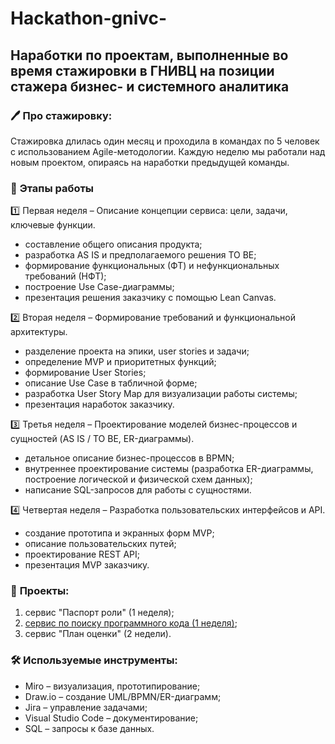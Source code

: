 # Hackathon-gnivc-
## Наработки по проектам, выполненные во время стажировки в ГНИВЦ на позиции стажера бизнес- и системного аналитика
### 🖊️ **Про стажировку:**
Стажировка длилась один месяц и проходила в командах по 5 человек с использованием Agile-методологии. Каждую неделю мы работали над новым проектом, опираясь на наработки предыдущей команды.
### 🔢 **Этапы работы**
1️⃣ Первая неделя – Описание концепции сервиса: цели, задачи, ключевые функции.
- составление общего описания продукта;
- разработка AS IS и предполагаемого решения TO BE;
- формирование функциональных (ФТ) и нефункциональных требований (НФТ);
- построение Use Case-диаграммы;
- презентация решения заказчику с помощью Lean Canvas.

2️⃣ Вторая неделя – Формирование требований и функциональной архитектуры.
- разделение проекта на эпики, user stories и задачи;
- определение MVP и приоритетных функций;
- формирование User Stories;
- описание Use Case в табличной форме;
- разработка User Story Map для визуализации работы системы;
- презентация наработок заказчику.

3️⃣ Третья неделя – Проектирование моделей бизнес-процессов и сущностей (AS IS / TO BE, ER-диаграммы).
- детальное описание бизнес-процессов в BPMN;
- внутреннее проектирование системы (разработка ER-диаграммы, построение логической и физической схем данных);
- написание SQL-запросов для работы с сущностями.

4️⃣ Четвертая неделя – Разработка пользовательских интерфейсов и API.
- создание прототипа и экранных форм MVP;
- описание пользовательских путей;
- проектирование REST API;
- презентация MVP заказчику.
### 📒 **Проекты:**
1. сервис "Паспорт роли" (1 неделя);
2. [сервис по поиску программного кода (1 неделя)](https://github.com/1Nooll1/Hackathon-gnivc/tree/main/Сервис%20по%20поиску%20программного%20кода%20(2%20неделя));
3. сервис "План оценки" (2 недели).
### 🛠 **Используемые инструменты:**
- Miro – визуализация, прототипирование;
- Draw.io – создание UML/BPMN/ER-диаграмм;
- Jira – управление задачами;
- Visual Studio Code – документирование;
- SQL – запросы к базе данных.
